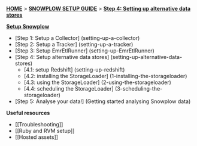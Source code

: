 [**HOME**](Home) > [**SNOWPLOW SETUP GUIDE**](Setting-up-Snowplow) > [**Step 4: Setting up alternative data stores**](setting-up-alternative-data-stores)  

[**Setup Snowplow**](Setting-up-Snowplow)  

- [Step 1: Setup a Collector] (setting-up-a-collector)  
- [Step 2: Setup a Tracker] (setting-up-a-tracker)  
- [Step 3: Setup EmrEtlRunner] (setting-up-EmrEtlRunner)  
- [Step 4: Setup alternative data stores] (setting-up-alternative-data-stores) 
  - [4.1: setup Redshift] (setting-up-redshift)
  - [4.2: installing the StorageLoader] (1-installing-the-storageloader)
  - [4.3: using the StorageLoader] (2-using-the-storageloader)
  - [4.4: scheduling the StorageLoader] (3-scheduling-the-storageloader)
- [Step 5: Analyse your data!] (Getting started analysing Snowplow data)    

**Useful resources**  

- [[Troubleshooting]]  
- [[Ruby and RVM setup]]  
- [[Hosted assets]]  
